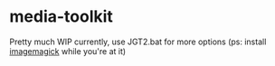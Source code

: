 # media-toolkit
Pretty much WIP currently, use JGT2.bat for more options
(ps: install [imagemagick](https://imagemagick.org/script/download.php) while you're at it)
